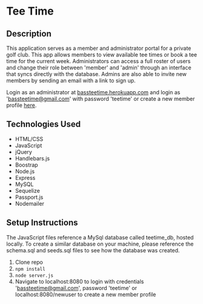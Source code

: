 # Tee Time

## Description
This application serves as a member and administrator portal for a private golf club. This app allows members to view available tee times or book a tee time for the current week. Administrators can access a full roster of users and change their role between 'member' and 'admin' through an interface that syncs directly with the database. Admins are also able to invite new members by sending an email with a link to sign up. 

Login as an administrator at [bassteetime.herokuapp.com](bassteetime.herokuapp.com) and login as 'bassteetime@gmail.com' with password 'teetime' or create a new member profile [here](bassteetime.herokuapp.com/newuser). 

## Technologies Used
- HTML/CSS
- JavaScript
- jQuery
- Handlebars.js
- Boostrap
- Node.js
- Express
- MySQL
- Sequelize
- Passport.js
- Nodemailer

## Setup Instructions
The JavaScript files reference a MySql database called teetime_db, hosted locally. To create a similar database on your machine, please reference the schema.sql and seeds.sql files to see how the database was created. 

1. Clone repo
2. `npm install`
3. `node server.js`
4. Navigate to localhost:8080 to login with credentials 'bassteetime@gmail.com', password 'teetime' or localhost:8080/newuser to create a new member profile
